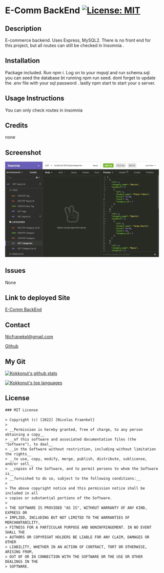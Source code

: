 
# E-Comm BackEnd [![License: MIT](https://img.shields.io/badge/License-MIT-yellow.svg)](https://opensource.org/licenses/MIT)

## Description
E-commerce backend. Uses  Express, MySQL2. There is no front end  for this project, but all routes can still be checked in  Insomnia .

## Installation
Package included. Run npm i. Log on to your mqsql and run schema.sql. you can seed the database bt running npm run seed. dont forget to update the .env file   with  your  sql password . lastly  npm start to start your s server.

## Usage Instructions
You can only check routes in insomnia

## Credits
none

## Screenshot
![SS](./assets/screen.gif)

## Issues
None

## Link to deployed Site
[E-Comm BackEnd](NA)

## Contact
Nicfranekel@gmail.com

[Github](https://github.com/Kokkonut)

## My Git

[![Kokkonut's github stats](https://github-readme-stats.vercel.app/api?username=Kokkonut&theme=blue-green)](https://github.com/Kokkonut/github-readme-stats)

[![Kokkonut's top languages](https://github-readme-stats.vercel.app/api/top-langs/?username=Kokkonut&theme=blue-green)](https://github.com/Kokkonut/github-readme-stats)





  ## License
  
  
    ### MIT License
    
    > Copyright (c) [2022] [Nicolas Fraenkel]
    > 
    > __Permission is hereby granted, free of charge, to any person obtaining a copy__
    > __of this software and associated documentation files (the "Software"), to deal__
    > __in the Software without restriction, including without limitation the rights__
    > __to use, copy, modify, merge, publish, distribute, sublicense, and/or sell__
    > __copies of the Software, and to permit persons to whom the Software is__
    > __furnished to do so, subject to the following conditions:__
    > 
    > The above copyright notice and this permission notice shall be included in all
    > copies or substantial portions of the Software.
    > 
    > THE SOFTWARE IS PROVIDED "AS IS", WITHOUT WARRANTY OF ANY KIND, EXPRESS OR
    > IMPLIED, INCLUDING BUT NOT LIMITED TO THE WARRANTIES OF MERCHANTABILITY,
    > FITNESS FOR A PARTICULAR PURPOSE AND NONINFRINGEMENT. IN NO EVENT SHALL THE
    > AUTHORS OR COPYRIGHT HOLDERS BE LIABLE FOR ANY CLAIM, DAMAGES OR OTHER
    > LIABILITY, WHETHER IN AN ACTION OF CONTRACT, TORT OR OTHERWISE, ARISING FROM,
    > OUT OF OR IN CONNECTION WITH THE SOFTWARE OR THE USE OR OTHER DEALINGS IN THE
    > SOFTWARE.
    
    
